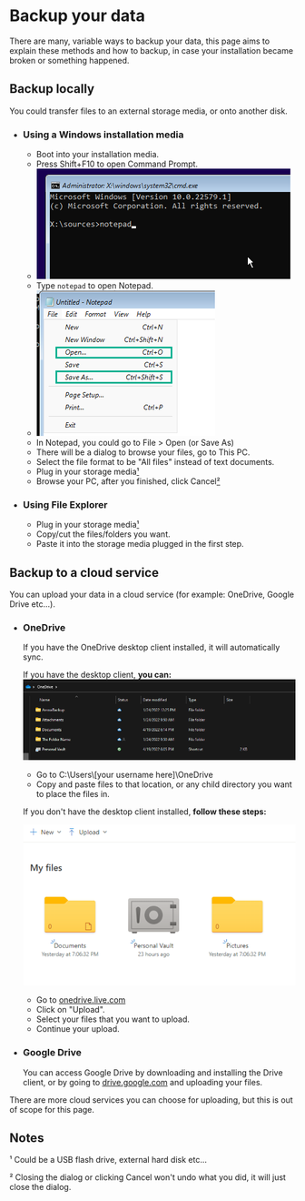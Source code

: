 # Backup your data

There are many, variable ways to backup your data, this page aims to explain these methods and how to backup, in case your installation became broken or something happened.

## Backup locally

You could transfer files to an external storage media, or onto another disk.

- ### Using a Windows installation media
  - Boot into your installation media.
  - Press Shift+F10 to open Command Prompt.
  - ![Image](./img/backup/cmd-notepad-type.png)
  - Type `notepad` to open Notepad.
  - ![Image](./img/backup/open-save-menu.png)
  - In Notepad, you could go to File > Open (or Save As)
  - There will be a dialog to browse your files, go to This PC.
  - Select the file format to be "All files" instead of text documents.
  - Plug in your storage media[¹](#notes)
  - Browse your PC, after you finished, click Cancel[²](#notes)

- ### Using File Explorer
  - Plug in your storage media[¹](#notes)
  - Copy/cut the files/folders you want.
  - Paste it into the storage media plugged in the first step.

## Backup to a cloud service

You can upload your data in a cloud service (for example: OneDrive, Google Drive etc...).

- ### OneDrive
  If you have the OneDrive desktop client installed, it will automatically sync.
  
  If you have the desktop client, **you can:**
  ![Image](./img/backup/onedrive-file-explorer-image.png)
  
  - Go to C:\Users\\[your username here]\OneDrive
  - Copy and paste files to that location, or any child directory you want to place the files in.
  
  If you don't have the desktop client installed, **follow these steps:**
  
  ![Image](./img/backup/onedrive-online.png)
  
  - Go to [onedrive.live.com](https://onedrive.live.com)
  - Click on "Upload".
  - Select your files that you want to upload.
  - Continue your upload.

- ### Google Drive
  You can access Google Drive by downloading and installing the Drive client, or by going to [drive.google.com](https://drive.google.com) and uploading your files.
  
There are more cloud services you can choose for uploading, but this is out of scope for this page.

## Notes

¹ Could be a USB flash drive, external hard disk etc...

² Closing the dialog or clicking Cancel won't undo what you did, it will just close the dialog.
